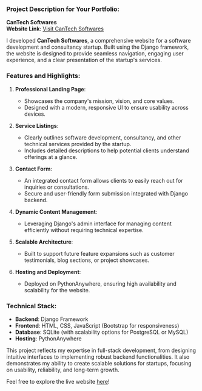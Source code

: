 
### Project Description for Your Portfolio:  

**CanTech Softwares**  
**Website Link**: [Visit CanTech Softwares](https://cantechsoftwares.pythonanywhere.com/)  

I developed **CanTech Softwares**, a comprehensive website for a software development and consultancy startup. Built using the Django framework, the website is designed to provide seamless navigation, engaging user experience, and a clear presentation of the startup's services.  

### Features and Highlights:  
1. **Professional Landing Page**:  
   - Showcases the company's mission, vision, and core values.  
   - Designed with a modern, responsive UI to ensure usability across devices.  

2. **Service Listings**:  
   - Clearly outlines software development, consultancy, and other technical services provided by the startup.  
   - Includes detailed descriptions to help potential clients understand offerings at a glance.  

3. **Contact Form**:  
   - An integrated contact form allows clients to easily reach out for inquiries or consultations.  
   - Secure and user-friendly form submission integrated with Django backend.  

4. **Dynamic Content Management**:  
   - Leveraging Django's admin interface for managing content efficiently without requiring technical expertise.  

5. **Scalable Architecture**:  
   - Built to support future feature expansions such as customer testimonials, blog sections, or project showcases.  

6. **Hosting and Deployment**:  
   - Deployed on PythonAnywhere, ensuring high availability and scalability for the website.  

### Technical Stack:  
- **Backend**: Django Framework  
- **Frontend**: HTML, CSS, JavaScript (Bootstrap for responsiveness)  
- **Database**: SQLite (with scalability options for PostgreSQL or MySQL)  
- **Hosting**: PythonAnywhere  

This project reflects my expertise in full-stack development, from designing intuitive interfaces to implementing robust backend functionalities. It also demonstrates my ability to create scalable solutions for startups, focusing on usability, reliability, and long-term growth.  

Feel free to explore the live website [here](https://cantechsoftwares.pythonanywhere.com/)!  
